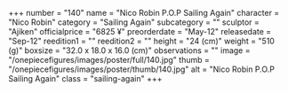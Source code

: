 +++
number = "140"
name = "Nico Robin P.O.P Sailing Again"
character = "Nico Robin"
category = "Sailing Again"
subcategory = ""
sculptor = "Ajiken"
officialprice = "6825 ¥"
preorderdate = "May-12"
releasedate = "Sep-12"
reedition1 = ""
reedition2 = ""
height = "24 (cm)"
weight = "510 (g)"
boxsize = "32.0 x 18.0 x 16.0 (cm)"
observations = ""
image = "/onepiecefigures/images/poster/full/140.jpg"
thumb = "/onepiecefigures/images/poster/thumb/140.jpg"
alt = "Nico Robin P.O.P Sailing Again"
class = "sailing-again"
+++
